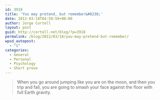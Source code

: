 ```yaml
---
id: 3918
title: 'You may pretend, but remember&#8230;'
date: 2012-03-18T04:59:59+00:00
author: Jorge Cortell
layout: post
guid: http://cortell.net/blog/?p=3918
permalink: /blog/2012/03/18/you-may-pretend-but-remember/
wpsd_autopost:
  - "1"
categories:
  - General
  - Personal
  - Psychology
  - Short prose
---
```

> When you go around jumping like you are on the moon, and then you trip and fall, you are going to smash your face against the floor with full Earth gravity.